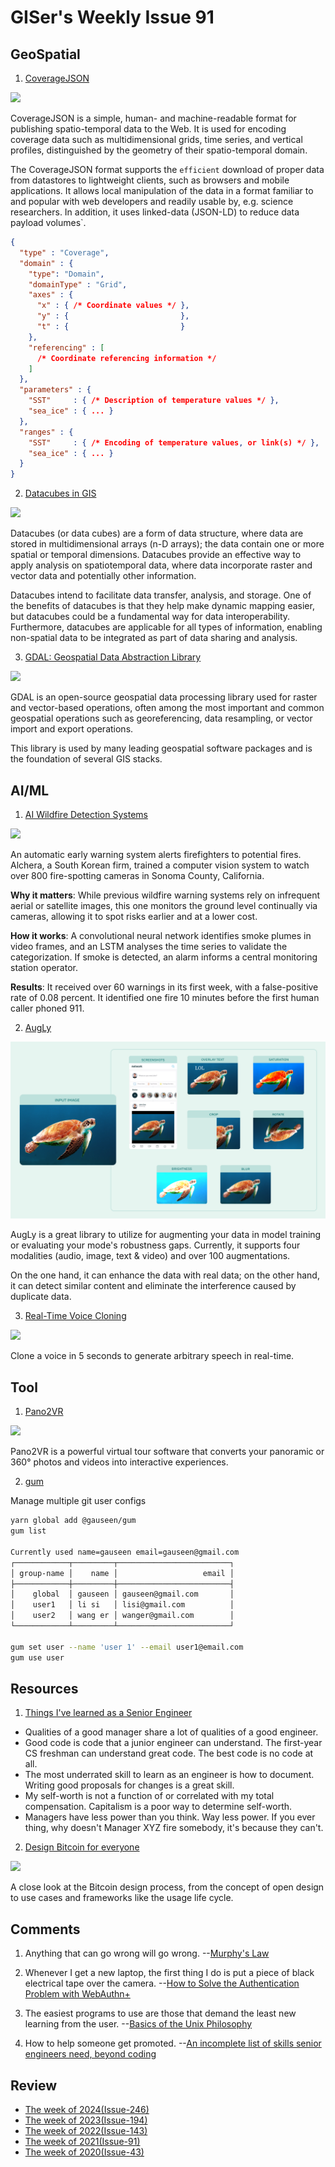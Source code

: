 # GISer's Weekly Issue 91

## GeoSpatial

1. [CoverageJSON](https://covjson.org)

![](https://www.w3.org/TR/covjson-overview/coverages.png)

CoverageJSON is a simple, human- and machine-readable format for publishing spatio-temporal data to the Web. It is used for encoding coverage data such as multidimensional grids, time series, and vertical profiles, distinguished by the geometry of their spatio-temporal domain.

The CoverageJSON format supports the `efficient` download of proper data from datastores to lightweight clients, such as browsers and mobile applications. It allows local manipulation of the data in a format familiar to and popular with web developers and readily usable by, e.g. science researchers. In addition, it uses linked-data (JSON-LD) to reduce data payload volumes`.

```json
{
  "type" : "Coverage",
  "domain" : {
    "type": "Domain",
    "domainType" : "Grid",
    "axes" : {
      "x" : { /* Coordinate values */ },
      "y" : {                         },
      "t" : {                         }
    },
    "referencing" : [
      /* Coordinate referencing information */
    ]
  },
  "parameters" : {
    "SST"     : { /* Description of temperature values */ },
    "sea_ice" : { ... }
  },
  "ranges" : {
    "SST"     : { /* Encoding of temperature values, or link(s) */ },
    "sea_ice" : { ... }
  }
}
```

2. [Datacubes in GIS](https://www.gislounge.com/datacubes-in-gis/)

![](https://cdn.shortpixel.ai/spai/w_810+q_glossy+ret_img+to_webp/https://www.gislounge.com/wp-content/uploads/2021/06/data-cube-earth-observation-kopp-et-al-2019.png)

Datacubes (or data cubes) are a form of data structure, where data are stored in multidimensional arrays (n-D arrays); the data contain one or more spatial or temporal dimensions. Datacubes provide an effective way to apply analysis on spatiotemporal data, where data incorporate raster and vector data and potentially other information.

Datacubes intend to facilitate data transfer, analysis, and storage. One of the benefits of datacubes is that they help make dynamic mapping easier, but datacubes could be a fundamental way for data interoperability. Furthermore, datacubes are applicable for all types of information, enabling non-spatial data to be integrated as part of data sharing and analysis.

3. [GDAL: Geospatial Data Abstraction Library](https://www.gislounge.com/gdal-geospatial-data-abstraction-library/)

![](https://assets-global.website-files.com/5f0f11d97d85ed44697a5e23/5f3a18267367e5d49bf0eaf5_gdal-featured.jpeg)

GDAL is an open-source geospatial data processing library used for raster and vector-based operations, often among the most important and common geospatial operations such as georeferencing, data resampling, or vector import and export operations.

This library is used by many leading geospatial software packages and is the foundation of several GIS stacks.

## AI/ML

1. [AI Wildfire Detection Systems](https://abc7news.com/wildfire-ai-artificial-intelligence-sonoma-county/10763475/)

![](https://info.deeplearning.ai/hs-fs/hubfs/ezgif.com-gif-maker%20-%202021-06-15T133323.218.gif?width=1200&upscale=true&name=ezgif.com-gif-maker%20-%202021-06-15T133323.218.gif)

An automatic early warning system alerts firefighters to potential fires. Alchera, a South Korean firm, trained a computer vision system to watch over 800 fire-spotting cameras in Sonoma County, California.

**Why it matters**: While previous wildfire warning systems rely on infrequent aerial or satellite images, this one monitors the ground level continually via cameras, allowing it to spot risks earlier and at a lower cost.

**How it works**: A convolutional neural network identifies smoke plumes in video frames, and an LSTM analyses the time series to validate the categorization. If smoke is detected, an alarm informs a central monitoring station operator.

**Results**: It received over 60 warnings in its first week, with a false-positive rate of 0.08 percent. It identified one fire 10 minutes before the first human caller phoned 911.

2. [AugLy](https://github.com/facebookresearch/AugLy)

![](https://github.com/facebookresearch/AugLy/raw/main/image_visual.png)

AugLy is a great library to utilize for augmenting your data in model training or evaluating your mode's robustness gaps. Currently, it supports four modalities (audio, image, text & video) and over 100 augmentations.

On the one hand, it can enhance the data with real data; on the other hand, it can detect similar content and eliminate the interference caused by duplicate data.

3. [Real-Time Voice Cloning](https://github.com/CorentinJ/Real-Time-Voice-Cloning)

![](https://camo.githubusercontent.com/52ad48c214ea4126fc823420629940a0cccbf638ff386709056de790edf8bd1b/68747470733a2f2f692e696d6775722e636f6d2f386c46556c677a2e706e67)

Clone a voice in 5 seconds to generate arbitrary speech in real-time.

## Tool

1. [Pano2VR](https://ggnome.com/pano2vr/)

![](https://cdn.ggnome.com/wp-content/uploads/elementor/thumbs/p2vr-tour6-p61rgrhadb7xdwbkrmy53icpbt8b7kzhk0p1eq4b9c.png)

Pano2VR is a powerful virtual tour software that converts your panoramic or 360° photos and videos into interactive experiences.

2. [gum](https://github.com/gauseen/gum)

Manage multiple git user configs

```sh
yarn global add @gauseen/gum
gum list

Currently used name=gauseen email=gauseen@gmail.com
┌────────────┬─────────┬─────────────────────────┐
│ group-name │    name │                   email │
├────────────┼─────────┼─────────────────────────┤
│    global  │ gauseen │ gauseen@gmail.com       │
│    user1   │ li si   │ lisi@gmail.com          │
│    user2   │ wang er │ wanger@gmail.com        │
└────────────┴─────────┴─────────────────────────┘

gum set user --name 'user 1' --email user1@email.com
gum use user
```

## Resources

1. [Things I've learned as a Senior Engineer](https://old.reddit.com/r/ExperiencedDevs/comments/nmodyl/drunk_post_things_ive_learned_as_a_sr_engineer/)

- Qualities of a good manager share a lot of qualities of a good engineer.
- Good code is code that a junior engineer can understand. The first-year CS freshman can understand great code. The best code is no code at all.
- The most underrated skill to learn as an engineer is how to document. Writing good proposals for changes is a great skill.
- My self-worth is not a function of or correlated with my total compensation. Capitalism is a poor way to determine self-worth.
- Managers have less power than you think. Way less power. If you ever thing, why doesn't Manager XYZ fire somebody, it's because they can't.

2. [Design Bitcoin for everyone](https://bitcoin.design/guide/)

![](https://cdn.beekka.com/blogimg/asset/202106/bg2021060402.jpg)

A close look at the Bitcoin design process, from the concept of open design to use cases and frameworks like the usage life cycle.

## Comments

1. Anything that can go wrong will go wrong.
   --[Murphy's Law](https://www.scienceabc.com/pure-sciences/what-is-murphys-law.html)

2. Whenever I get a new laptop, the first thing I do is put a piece of black electrical tape over the camera.
   --[How to Solve the Authentication Problem with WebAuthn+](https://hackernoon.com/how-to-solve-the-authentication-problem-with-webauthn-m24w35yn)
3. The easiest programs to use are those that demand the least new learning from the user.
   --[Basics of the Unix Philosophy](http://www.catb.org/~esr/writings/taoup/html/ch01s06.html)

4. How to help someone get promoted.
   --[An incomplete list of skills senior engineers need, beyond coding](https://skamille.medium.com/an-incomplete-list-of-skills-senior-engineers-need-beyond-coding-8ed4a521b29f)

## Review

- [The week of 2024(Issue-246)](../2024/issue-246.md)
- [The week of 2023(Issue-194)](../2023/issue-194.md)
- [The week of 2022(Issue-143)](../2022/issue-143.md)
- [The week of 2021(Issue-91)](../2021/issue-91.md)
- [The week of 2020(Issue-43)](../2020/issue-43.md)
